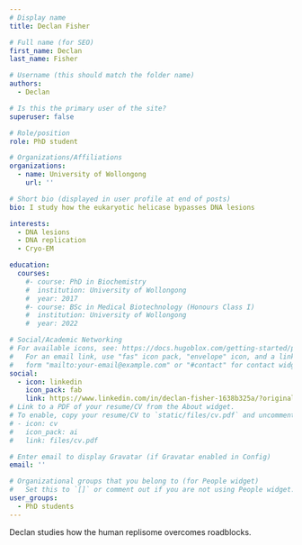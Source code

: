 ```yaml
---
# Display name
title: Declan Fisher

# Full name (for SEO)
first_name: Declan
last_name: Fisher

# Username (this should match the folder name)
authors:
  - Declan

# Is this the primary user of the site?
superuser: false

# Role/position
role: PhD student

# Organizations/Affiliations
organizations:
  - name: University of Wollongong
    url: ''

# Short bio (displayed in user profile at end of posts)
bio: I study how the eukaryotic helicase bypasses DNA lesions

interests:
  - DNA lesions
  - DNA replication
  - Cryo-EM

education:
  courses:
    #- course: PhD in Biochemistry
    #  institution: University of Wollongong
    #  year: 2017
    #- course: BSc in Medical Biotechnology (Honours Class I)
    #  institution: University of Wollongong
    #  year: 2022

# Social/Academic Networking
# For available icons, see: https://docs.hugoblox.com/getting-started/page-builder/#icons
#   For an email link, use "fas" icon pack, "envelope" icon, and a link in the
#   form "mailto:your-email@example.com" or "#contact" for contact widget.
social:
  - icon: linkedin
    icon_pack: fab
    link: https://www.linkedin.com/in/declan-fisher-1638b325a/?originalSubdomain=uk
# Link to a PDF of your resume/CV from the About widget.
# To enable, copy your resume/CV to `static/files/cv.pdf` and uncomment the lines below.
# - icon: cv
#   icon_pack: ai
#   link: files/cv.pdf

# Enter email to display Gravatar (if Gravatar enabled in Config)
email: ''

# Organizational groups that you belong to (for People widget)
#   Set this to `[]` or comment out if you are not using People widget.
user_groups:
  - PhD students
---
```


Declan studies how the human replisome overcomes roadblocks.